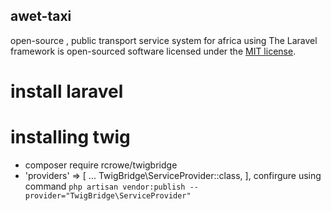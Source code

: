 
## awet-taxi 

open-source , public transport service system for africa using The Laravel framework is open-sourced software licensed under the [MIT license](https://opensource.org/licenses/MIT).

# install laravel

# installing twig
- composer require rcrowe/twigbridge
- 'providers' => [
     ...
                TwigBridge\ServiceProvider::class,
],
confirgure using command  ` php artisan vendor:publish --provider="TwigBridge\ServiceProvider" `